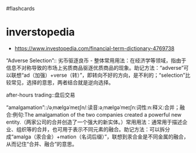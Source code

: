 #flashcards 
# inverstopedia

- https://www.investopedia.com/financial-term-dictionary-4769738

“Adverse Selection”:: 劣币驱逐良币 - 整体常用用法：在经济学等领域，指由于信息不对称导致的市场上劣质商品驱逐优质商品的现象。助记方法：“adverse”可以联想“ad（加强）+verse（转）”，即转向不好的方向，是不利的；“selection”比较常见，选择的意思，两者结合就是逆向选择。

after-hours trading::盘后交易

“amalgamation”::/əˌmælɡəˈmeɪʃn/:读音:əˌmælɡəˈmeɪʃn:词性:n:释义:合并；融合:例句:The amalgamation of the two companies created a powerful new entity.（两家公司的合并创造了一个强大的新实体。）常用用法：通常用于描述企业、组织等的合并，也可用于表示不同元素的融合。助记方法：可以拆分成“amalga（汞合金）+mation（名词后缀）”，联想到汞合金是不同金属的融合，从而记住“合并、融合”的意思。

